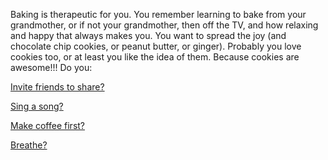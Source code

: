 Baking is therapeutic for you.  You remember
learning to bake from your grandmother, or if not your
grandmother, then off the TV, and how
relaxing and happy that always makes you.  You
want to spread the joy (and chocolate chip cookies, or peanut butter, or 
ginger).
Probably you love cookies too, or at least you like the idea of them.
Because cookies are awesome!!!
Do you:

[Invite friends to share?](../invite-friends/friends.md)

[Sing a song?](../sing-song/sing.md)

[Make coffee first?](../coffee/coffee.md)

[Breathe?](../yoga/breathe/breathe.md)